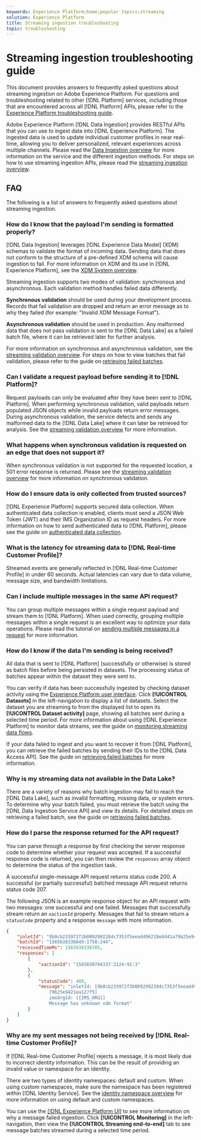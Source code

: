 ```yaml
---
keywords: Experience Platform;home;popular topics;streaming
solution: Experience Platform
title: Streaming ingestion troubleshooting
topic: troubleshooting
---
```


# Streaming ingestion troubleshooting guide

This document provides answers to frequently asked questions about streaming ingestion on Adobe Experience Platform. For questions and troubleshooting related to other [!DNL Platform] services, including those that are encountered across all [!DNL Platform] APIs, please refer to the [Experience Platform troubleshooting guide](../../landing/troubleshooting.md).

Adobe Experience Platform [!DNL Data Ingestion] provides RESTful APIs that you can use to ingest data into [!DNL Experience Platform]. The ingested data is used to update individual customer profiles in near real-time, allowing you to deliver personalized, relevant experiences across multiple channels. Please read the [Data Ingestion overview](../home.md) for more information on the service and the different ingestion methods. For steps on how to use streaming ingestion APIs, please read the [streaming ingestion overview](../streaming-ingestion/overview.md).

## FAQ

The following is a list of answers to frequently asked questions about streaming ingestion.

### How do I know that the payload I'm sending is formatted properly?

[!DNL Data Ingestion] leverages [!DNL Experience Data Model] (XDM) schemas to validate the format of incoming data. Sending data that does not conform to the structure of a pre-defined XDM schema will cause ingestion to fail. For more information on XDM and its use in [!DNL Experience Platform], see the [XDM System overview](../../xdm/home.md).

Streaming ingestion supports two modes of validation: synchronous and asynchronous. Each validation method handles failed data differently.

**Synchronous validation** should be used during your development process. Records that fail validation are dropped and return an error message as to why they failed (for example: "Invalid XDM Message Format").

**Asynchronous validation** should be used in production. Any malformed data that does not pass validation is sent to the [!DNL Data Lake] as a failed batch file, where it can be retrieved later for further analysis.

For more information on synchronous and asynchronous validation, see the [streaming validation overview](../quality/streaming-validation.md). For steps on how to view batches that fail validation, please refer to the guide on [retrieving failed batches](../quality/retrieve-failed-batches.md).

### Can I validate a request payload before sending it to [!DNL Platform]?

Request payloads can only be evaluated after they have been sent to [!DNL Platform]. When performing synchronous validation, valid payloads return populated JSON objects while invalid payloads return error messages. During asynchronous validation, the service detects and sends any malformed data to the [!DNL Data Lake] where it can later be retrieved for analysis. See the [streaming validation overview](../quality/streaming-validation.md) for more information.

### What happens when synchronous validation is requested on an edge that does not support it?

When synchronous validation is not supported for the requested location, a 501 error response is returned. Please see the [streaming validation overview](../quality/streaming-validation.md) for more information on synchronous validation.

### How do I ensure data is only collected from trusted sources?

[!DNL Experience Platform] supports secured data collection. When authenticated data collection is enabled, clients must send a JSON Web Token (JWT) and their IMS Organization ID as request headers. For more information on how to send authenticated data to [!DNL Platform], please see the guide on [authenticated data collection](../tutorials/create-authenticated-streaming-connection.md).

### What is the latency for streaming data to [!DNL Real-time Customer Profile]?

Streamed events are generally reflected in [!DNL Real-time Customer Profile] in under 60 seconds. Actual latencies can vary due to data volume, message size, and bandwidth limitations.

### Can I include multiple messages in the same API request?

You can group multiple messages within a single request payload and stream them to [!DNL Platform]. When used correctly, grouping multiple messages within a single request is an excellent way to optimize your data operations. Please read the tutorial on [sending multiple messages in a request](../tutorials/streaming-multiple-messages.md) for more information. 

### How do I know if the data I'm sending is being received?

All data that is sent to [!DNL Platform] (successfully or otherwise) is stored as batch files before being persisted in datasets. The processing status of batches appear within the dataset they were sent to.

You can verify if data has been successfully ingested by checking dataset activity using the [Experience Platform user interface](https://platform.adobe.com). Click **[!UICONTROL Datasets]** in the left-navigation to display a list of datasets. Select the dataset you are streaming to from the displayed list to open its **[!UICONTROL Dataset activity]** page, showing all batches sent during a selected time period. For more information about using [!DNL Experience Platform] to monitor data streams, see the guide on [monitoring streaming data flows](../quality/monitor-data-flows.md).

If your data failed to ingest and you want to recover it from [!DNL Platform], you can retrieve the failed batches by sending their IDs to the [!DNL Data Access API]. See the guide on [retrieving failed batches](../quality/retrieve-failed-batches.md) for more information.

### Why is my streaming data not available in the Data Lake?

There are a variety of reasons why batch ingestion may fail to reach the [!DNL Data Lake], such as invalid formatting, missing data, or system errors. To determine why your batch failed, you must retrieve the batch using the [!DNL Data Ingestion Service API] and view its details. For detailed steps on retrieving a failed batch, see the guide on [retrieving failed batches](../quality/retrieve-failed-batches.md).

### How do I parse the response returned for the API request?

You can parse through a response by first checking the server response code to determine whether your request was accepted. If a successful response code is returned, you can then review the `responses` array object to determine the status of the ingestion task.

A successful single-message API request returns status code 200. A successful (or partially successful) batched message API request returns status code 207.

The following JSON is an example response object for an API request with two messages: one successful and one failed. Messages that successfully stream return an `xactionId` property. Messages that fail to stream return a `statusCode` property and a response `message` with more information.

```JSON
{
    "inletId": "9b0cb233972f3b0092992284c7353f5eead496218e8441a79b25e9421ea127f5",
    "batchId": "1565638336649:1750:244",
    "receivedTimeMs": 1565638336705,
    "responses": [
        {
            "xactionId": "1565650704337:2124:92:3"
        },
        {
            "statusCode": 400,
            "message": "inletId: [9b0cb233972f3b0092992284c7353f5eead496218e8441a
                79b25e9421ea127f5] 
                imsOrgId: [{IMS_ORG}] 
                Message has unknown xdm format"
        }
    ]
}
```

### Why are my sent messages not being received by [!DNL Real-time Customer Profile]? 

If [!DNL Real-time Customer Profile] rejects a message, it is most likely due to incorrect identity information. This can be the result of providing an invalid value or namespace for an identity.

There are two types of identity namespaces: default and custom. When using custom namespaces, make sure the namespace has been registered within [!DNL Identity Service]. See the [identity namespace overview](../../identity-service/namespaces.md) for more information on using default and custom namespaces.

You can use the [[!DNL Experience Platform UI]](https://platform.adobe.com) to see more information on why a message failed ingestion. Click **[!UICONTROL Monitoring]** in the left-navigation, then view the **[!UICONTROL Streaming end-to-end]** tab to see message batches streamed during a selected time period.
